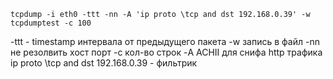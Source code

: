 ```
tcpdump -i eth0 -ttt -nn -A 'ip proto \tcp and dst 192.168.0.39' -w tcpdumptest -с 100
```
	
-ttt - timestamp интервала от предыдущего пакета 
-w запись в файл
-nn не резолвить хост порт 
-с кол-во строк
-A ACHII для снифа http трафика
ip proto \tcp and dst 192.168.0.39 - фильтрик